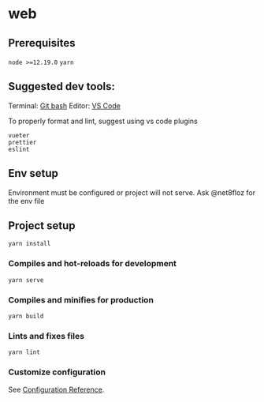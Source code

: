 # web

## Prerequisites 

`node >=12.19.0`
`yarn`

## Suggested dev tools:
Terminal: [Git bash](https://git-scm.com/downloads)
Editor: [VS Code](https://code.visualstudio.com/)

To properly format and lint, suggest using vs code plugins
```
vueter
prettier
eslint
```

## Env setup
Environment must be configured or project will not serve. Ask @net8floz for the env file

## Project setup
```
yarn install
```

### Compiles and hot-reloads for development
```
yarn serve
```

### Compiles and minifies for production
```
yarn build
```

### Lints and fixes files
```
yarn lint
```

### Customize configuration
See [Configuration Reference](https://cli.vuejs.org/config/).
